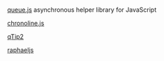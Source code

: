 

###
[queue.js][]
asynchronous helper library for JavaScript

[chronoline.js][]

[qTip2][]

[raphaeljs][]

[queue.js]: https://github.com/mbostock/queue
[chronoline.js]: http://stoicloofah.github.io/chronoline.js/
[qTip2]: http://qtip2.com/
[raphaeljs]: http://raphaeljs.com/

